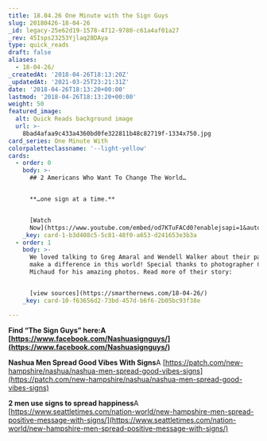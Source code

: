 ```yaml
---
title: 18.04.26 One Minute with the Sign Guys
slug: 20180426-18-04-26
_id: legacy-25e62d19-1578-4712-9780-c61a4af01a27
_rev: 45Isps23253Yjlaq28DAya
type: quick_reads
draft: false
aliases:
  - 18-04-26/
_createdAt: '2018-04-26T18:13:20Z'
_updatedAt: '2021-03-25T23:21:31Z'
date: '2018-04-26T18:13:20+00:00'
lastmod: '2018-04-26T18:13:20+00:00'
weight: 50
featured_image:
  alt: Quick Reads background image
  url: >-
    8bad4afaa9c433a4360bd0fe322811b48c82719f-1334x750.jpg
card_series: One Minute With
colorpaletteclassname: '--light-yellow'
cards:
  - order: 0
    body: >-
      ## 2 Americans Who Want To Change The World…


      **…one sign at a time.**


      [Watch
      Now](https://www.youtube.com/embed/od7KTuFACd0?enablejsapi=1&autoplay=1&rel=0)
    _key: card-1-b3d408c5-5c81-48f0-a653-d241653e3b3a
  - order: 1
    body: >-
      We loved talking to Greg Amaral and Wendell Walker about their passion to
      make a difference in this world! Special thanks to photographer Craig
      Michaud for his amazing photos. Read more of their story:


      [view sources](https://smarthernews.com/18-04-26/)
    _key: card-10-f63656d2-73bd-457d-b6f6-2b05bc93f38e

---
```

**Find “The Sign Guys” here:A [https://www.facebook.com/Nashuasignguys/](https://www.facebook.com/Nashuasignguys/)**

**Nashua Men Spread Good Vibes With Signs**A [https://patch.com/new-hampshire/nashua/nashua-men-spread-good-vibes-signs](https://patch.com/new-hampshire/nashua/nashua-men-spread-good-vibes-signs)

**2 men use signs to spread happiness**A [https://www.seattletimes.com/nation-world/new-hampshire-men-spread-positive-message-with-signs/](https://www.seattletimes.com/nation-world/new-hampshire-men-spread-positive-message-with-signs/)